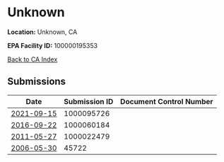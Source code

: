 # Unknown

**Location:** Unknown, CA

**EPA Facility ID:** 100000195353

[Back to CA Index](../../index.md)

## Submissions

| Date | Submission ID | Document Control Number |
|------|--------------|-------------------------|
| [2021-09-15](submissions/1000095726.md) | 1000095726 |  |
| [2016-09-22](submissions/1000060184.md) | 1000060184 |  |
| [2011-05-27](submissions/1000022479.md) | 1000022479 |  |
| [2006-05-30](submissions/45722.md) | 45722 |  |
